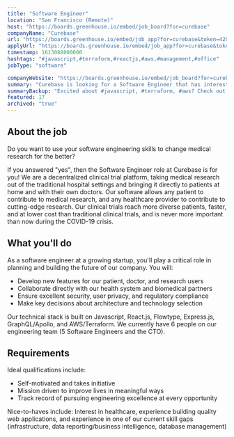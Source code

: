 ```yaml
---
title: "Software Engineer"
location: "San Francisco (Remote)"
host: "https://boards.greenhouse.io/embed/job_board?for=curebase"
companyName: "Curebase"
url: "https://boards.greenhouse.io/embed/job_app?for=curebase&token=4202123003"
applyUrl: "https://boards.greenhouse.io/embed/job_app?for=curebase&token=4202123003#app"
timestamp: 1613088000000
hashtags: "#javascript,#terraform,#reactjs,#aws,#management,#office"
jobType: "software"

companyWebsite: "https://boards.greenhouse.io/embed/job_board?for=curebase"
summary: "Curebase is looking for a Software Engineer that has interest in healthcare, experience building quality web applications, and experience in one of our current skill gaps."
summaryBackup: "Excited about #javascript, #terraform, #aws? Check out this job post!"
featured: 17
archived: "true"
---
```


## About the job

Do you want to use your software engineering skills to change medical research for the better?

If you answered "yes", then the Software Engineer role at Curebase is for you! We are a decentralized clinical trial platform, taking medical research out of the traditional hospital settings and bringing it directly to patients at home and with their own doctors. Our software allows any patient to contribute to medical research, and any healthcare provider to contribute to cutting-edge research. Our clinical trials reach more diverse patients, faster, and at lower cost than traditional clinical trials, and is never more important than now during the COVID-19 crisis.

## What you'll do

As a software engineer at a growing startup, you'll play a critical role in planning and building the future of our company. You will:

*   Develop new features for our patient, doctor, and research users
*   Collaborate directly with our health system and biomedical partners
*   Ensure excellent security, user privacy, and regulatory compliance
*   Make key decisions about architecture and technology selection

Our technical stack is built on Javascript, React.js, Flowtype, Express.js, GraphQL/Apollo, and AWS/Terraform. We currently have 6 people on our engineering team (5 Software Engineers and the CTO).

## Requirements

Ideal qualifications include:

*   Self-motivated and takes initiative
*   Mission driven to improve lives in meaningful ways
*   Track record of pursuing engineering excellence at every opportunity

Nice-to-haves include: Interest in healthcare, experience building quality web applications, and experience in one of our current skill gaps (infrastructure, data reporting/business intelligence, database management)
